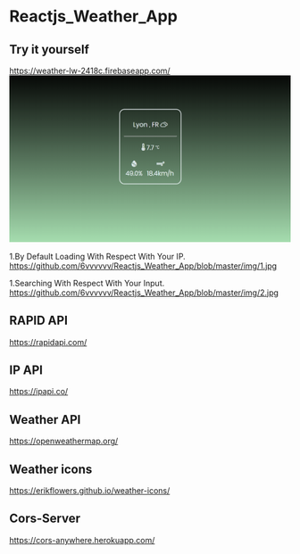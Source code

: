 # Reactjs_Weather_App

 ## Try it yourself
https://weather-lw-2418c.firebaseapp.com/ 
![image](https://github.com/6vvvvvv/Reactjs_Weather_App/blob/master/images/weather%20app.jpg)

1.By Default Loading With Respect With Your IP.
https://github.com/6vvvvvv/Reactjs_Weather_App/blob/master/img/1.jpg

1.Searching With Respect With Your Input.
https://github.com/6vvvvvv/Reactjs_Weather_App/blob/master/img/2.jpg

## RAPID API
https://rapidapi.com/

## IP API 
https://ipapi.co/

## Weather API 
https://openweathermap.org/

## Weather icons 
https://erikflowers.github.io/weather-icons/

## Cors-Server
https://cors-anywhere.herokuapp.com/
